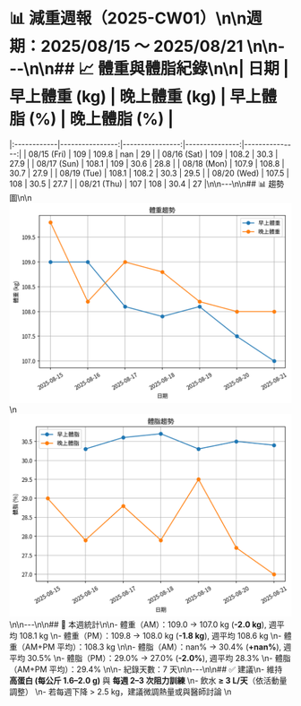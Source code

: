 # 📊 減重週報（2025-CW01）\n\n**週期：2025/08/15 ～ 2025/08/21**  \n\n---\n\n## 📈 體重與體脂紀錄\n\n| 日期        |   早上體重 (kg) |   晚上體重 (kg) |   早上體脂 (%) |   晚上體脂 (%) |
|:------------|----------------:|----------------:|---------------:|---------------:|
| 08/15 (Fri) |           109   |           109.8 |          nan   |           29   |
| 08/16 (Sat) |           109   |           108.2 |           30.3 |           27.9 |
| 08/17 (Sun) |           108.1 |           109   |           30.6 |           28.8 |
| 08/18 (Mon) |           107.9 |           108.8 |           30.7 |           27.9 |
| 08/19 (Tue) |           108.1 |           108.2 |           30.3 |           29.5 |
| 08/20 (Wed) |           107.5 |           108   |           30.5 |           27.7 |
| 08/21 (Thu) |           107   |           108   |           30.4 |           27   |\n\n---\n\n## 📊 趨勢圖\n\n![體重趨勢](2025-CW01_weight_trend.png)\n![體脂率趨勢](2025-CW01_bodyfat_trend.png)\n\n---\n\n## 📌 本週統計\n\n- 體重（AM）：109.0 → 107.0 kg  (**-2.0 kg**), 週平均 108.1 kg  \n- 體重（PM）：109.8 → 108.0 kg  (**-1.8 kg**), 週平均 108.6 kg  \n- 體重（AM+PM 平均）：108.3 kg  \n\n- 體脂（AM）：nan% → 30.4%  (**+nan%**), 週平均 30.5%  \n- 體脂（PM）：29.0% → 27.0%  (**-2.0%**), 週平均 28.3%  \n- 體脂（AM+PM 平均）：29.4%  \n\n- 紀錄天數：7 天\n\n---\n\n## ✅ 建議\n- 維持 **高蛋白 (每公斤 1.6–2.0 g)** 與 **每週 2–3 次阻力訓練**  \n- 飲水 **≥ 3 L/天**（依活動量調整）  \n- 若每週下降 > 2.5 kg，建議微調熱量或與醫師討論  \n
